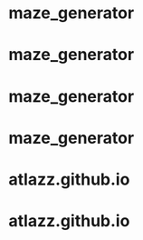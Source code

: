 # maze_generator
# maze_generator
# maze_generator
# maze_generator
# atlazz.github.io
# atlazz.github.io
